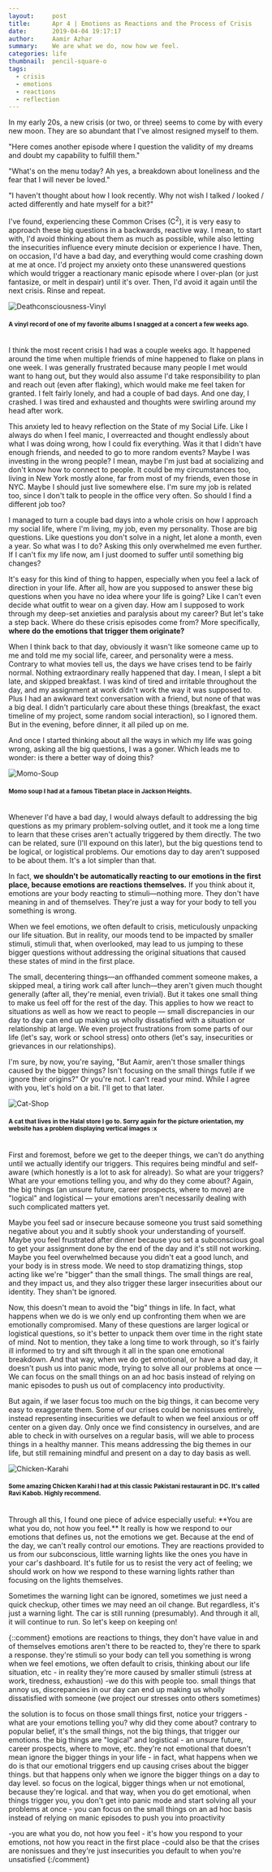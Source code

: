 ```yaml
---
layout:     post
title:      Apr 4 | Emotions as Reactions and the Process of Crisis
date:       2019-04-04 19:17:17
author:     Aamir Azhar
summary:    We are what we do, now how we feel.
categories: life
thumbnail:  pencil-square-o
tags:
  - crisis
  - emotions
  - reactions
  - reflection
---
```

In my early 20s, a new crisis (or two, or three) seems to come by with every new moon. They are so abundant that I've almost resigned myself to them.

"Here comes another episode where I question the validity of my dreams and doubt my capability to fulfill them."

"What's on the menu today? Ah yes, a breakdown about loneliness and the fear that I will never be loved."

"I haven't thought about how I look recently. Why not wish I talked / looked / acted differently and hate myself for a bit?"

I've found, experiencing these Common Crises (C<sup>2</sup>), it is very easy to approach these big questions in a backwards, reactive way. I mean, to start with, I'd avoid thinking about them as much as possible, while also letting the insecurities influence every minute decision or experience I have. Then, on occasion, I'd have a bad day, and everything would come crashing down at me at once. I'd project my anxiety onto these unanswered questions which would trigger a reactionary manic episode where I over-plan (or just fantasize, or melt in despair) until it's over. Then, I'd avoid it again until the next crisis. Rinse and repeat.

![Deathconsciousness-Vinyl](/resources/images/04-04-2019/deathconsciousness.jpg)

#### <sup>A vinyl record of one of my favorite albums I snagged at a concert a few weeks ago.</sup>

<br>
I think the most recent crisis I had was a couple weeks ago. It happened around the time when multiple friends of mine happened to flake on plans in one week. I was generally frustrated because many people I met would want to hang out, but they would also assume I'd take responsibility to plan and reach out (even after flaking), which would make me feel taken for granted. I felt fairly lonely, and had a couple of bad days. And one day, I crashed. I was tired and exhausted and thoughts were swirling around my head after work.

This anxiety led to heavy reflection on the State of my Social Life. Like I always do when I feel manic, I overreacted and thought endlessly about what I was doing wrong, how I could fix everything. Was it that I didn't have enough friends, and needed to go to more random events? Maybe I was investing in the wrong people? I mean, maybe I'm just bad at socializing and don't know how to connect to people. It could be my circumstances too, living in New York mostly alone, far from most of my friends, even those in NYC. Maybe I should just live somewhere else. I'm sure my job is related too, since I don't talk to people in the office very often. So should I find a different job too?

I managed to turn a couple bad days into a whole crisis on how I approach my social life, where I'm living, my job, even my personality. Those are big questions. Like questions you don't solve in a night, let alone a month, even a year. So what was I to do? Asking this only overwhelmed me even further. If I can't fix my life now, am I just doomed to suffer until something big changes?

It's easy for this kind of thing to happen, especially when you feel a lack of direction in your life. After all, how are you supposed to answer these big questions when you have no idea where your life is going? Like I can't even decide what outfit to wear on a given day. How am I supposed to work through my deep-set anxieties and paralysis about my career? But let's take a step back. Where do these crisis episodes come from? More specifically, **where do the emotions that trigger them originate?**

When I think back to that day, obviously it wasn't like someone came up to me and told me my social life, career, and personality were a mess. Contrary to what movies tell us, the days we have crises tend to be fairly normal. Nothing extraordinary really happened that day. I mean, I slept a bit late, and skipped breakfast. I was kind of tired and irritable throughout the day, and my assignment at work didn't work the way it was supposed to. Plus I had an awkward text conversation with a friend, but none of that was a big deal. I didn't particularly care about these things (breakfast, the exact timeline of my project, some random social interaction), so I ignored them. But in the evening, before dinner, it all piled up on me.

And once I started thinking about all the ways in which my life was going wrong, asking all the big questions, I was a goner. Which leads me to wonder: is there a better way of doing this?

![Momo-Soup](/resources/images/04-04-2019/momo.jpg)

#### <sup>Momo soup I had at a famous Tibetan place in Jackson Heights.</sup>

<br>
Whenever I'd have a bad day, I would always default to addressing the big questions as my primary problem-solving outlet, and it took me a long time to learn that these crises aren't actually triggered by them directly. The two can be related, sure (I'll expound on this later), but the big questions tend to be logical, or logistical problems. Our emotions day to day aren't supposed to be about them. It's a lot simpler than that.

In fact, **we shouldn't be automatically reacting to our emotions in the first place, because emotions are reactions themselves.** If you think about it, emotions are your body reacting to stimuli—nothing more. They don't have meaning in and of themselves. They're just a way for your body to tell you something is wrong.

When we feel emotions, we often default to crisis, meticulously unpacking our life situation. But in reality, our moods tend to be impacted by smaller stimuli, stimuli that, when overlooked, may lead to us jumping to these bigger questions without addressing the original situations that caused these states of mind in the first place.

The small, decentering things—an offhanded comment someone makes, a skipped meal, a tiring work call after lunch—they aren't given much thought generally (after all, they're menial, even trivial). But it takes one small thing to make us feel off for the rest of the day. This applies to how we react to situations as well as how we react to people — small discrepancies in our day to day can end up making us wholly dissatisfied with a situation or relationship at large. We even project frustrations from some parts of our life (let's say, work or school stress) onto others (let's say, insecurities or grievances in our relationships).

I'm sure, by now, you're saying, "But Aamir, aren't those smaller things caused by the bigger things? Isn't focusing on the small things futile if we ignore their origins?" Or you're not. I can't read your mind. While I agree with you, let's hold on a bit. I'll get to that later.

![Cat-Shop](/resources/images/04-04-2019/cat.jpg)

#### <sup>A cat that lives in the Halal store I go to. Sorry again for the picture orientation, my website has a problem displaying vertical images :x</sup>

<br>
First and foremost, before we get to the deeper things, we can't do anything until we actually identify our triggers. This requires being mindful and self-aware (which honestly is a lot to ask for already). So what are your triggers? What are your emotions telling you, and why do they come about? Again, the big things (an unsure future, career prospects, where to move) are "logical" and logistical — your emotions aren't necessarily dealing with such complicated matters yet.

Maybe you feel sad or insecure because someone you trust said something negative about you and it subtly shook your understanding of yourself. Maybe you feel frustrated after dinner because you set a subconscious goal to get your assignment done by the end of the day and it's still not working. Maybe you feel overwhelmed because you didn't eat a good lunch, and your body is in stress mode. We need to stop dramatizing things, stop acting like we're "bigger" than the small things. The small things are real, and they impact us, and they also trigger these larger insecurities about our identity. They shan't be ignored.

Now, this doesn't mean to avoid the "big" things in life. In fact, what happens when we do is we only end up confronting them when we are emotionally compromised. Many of these questions are larger logical or logistical questions, so it's better to unpack them over time in the right state of mind. Not to mention, they take a long time to work through, so it's fairly ill informed to try and sift through it all in the span one emotional breakdown. And that way, when we do get emotional, or have a bad day, it doesn't push us into panic mode, trying to solve all our problems at once — We can focus on the small things on an ad hoc basis instead of relying on manic episodes to push us out of complacency into productivity.

But again, if we laser focus too much on the big things, it can become very easy to exaggerate them. Some of our crises could be nonissues entirely, instead representing insecurities we default to when we feel anxious or off center on a given day. Only once we find consistency in ourselves, and are able to check in with ourselves on a regular basis, will we able to process things in a healthy manner. This means addressing the big themes in our life, but still remaining mindful and present on a day to day basis as well.

![Chicken-Karahi](/resources/images/04-04-2019/chicken-karahi.jpg)

#### <sup>Some amazing Chicken Karahi I had at this classic Pakistani restaurant in DC. It's called Ravi Kabob. Highly recommend.</sup>

<br>
Through all this, I found one piece of advice especially useful: **You are what you do, not how you feel.** It really is how we respond to our emotions that defines us, not the emotions we get. Because at the end of the day, we can't really control our emotions. They are reactions provided to us from our subconscious, little warning lights like the ones you have in your car's dashboard. It's futile for us to resist the very act of feeling; we should work on how we respond to these warning lights rather than focusing on the lights themselves.

Sometimes the warning light can be ignored, sometimes we just need a quick checkup, other times we may need an oil change. But regardless, it's just a warning light. The car is still running (presumably). And through it all, it will continue to run. So let's keep on keeping on!

{::comment}
emotions are reactions to things, they don't have value in and of themselves
emotions aren't there to be reacted to, they're there to spark a response. they're stimuli so your body can tell you something is wrong
when we feel emotions, we often default to crisis, thinking about our life situation, etc - in reality they're more caused by smaller stimuli (stress at work, tiredness, exhaustion)
-we do this with people too. small things that annoy us, discrepancies in our day can end up making us wholly dissatisfied with someone (we project our stresses onto others sometimes)

the solution is to focus on those small things first, notice your triggers - what are your emotions telling you? why did they come about? contrary to popular belief, it's the small things, not the big things, that trigger our emotions. the big things are "logical" and logistical - an unsure future, career prospects, where to move, etc. they're not emotional
that doesn't mean ignore the bigger things in your life - in fact, what happens when we do is that our emotional triggers end up causing crises about the bigger things. but that happens only when we ignore the bigger things on a day to day level. so focus on the logical, bigger things when ur not emotional, because they're logical. and that way, when you do get emotional, when things trigger you, you don't get into panic mode and start solving all your problems at once - you can focus on the small things on an ad hoc basis instead of relying on manic episodes to push you into proactivity

-you are what you do, not how you feel - it's how you respond to your emotions, not how you react in the first place
-could also be that the crises are nonissues and they're just insecurities you default to when you're unsatisfied
{:/comment}
